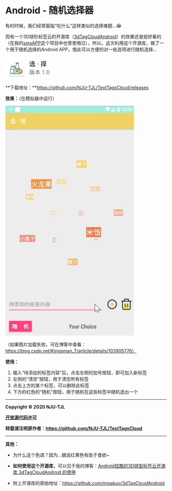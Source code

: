 # Android - 随机选择器

有的时候，我们经常面临“吃什么”这样类似的选择难题...😂

而有一个3D球形标签云的开源库（[3dTagCloudAndroid](https://github.com/misakuo/3dTagCloudAndroid)）的效果还是挺好看的（在我的[smsAPP](https://github.com/NJU-TJL/smsAPP-Android)这个项目中也曾使用过），所以，这次利用这个开源库，做了一个用于随机选择的Android APP，借此可以方便的对一些选项进行随机选择...

![1578538132715](image.assets/1578538132715.png)

**下载地址：**https://github.com/NJU-TJL/TextTagsCloud/releases

**效果：**（在模拟器中运行）

![EatingChoice__1.0.gif](image.assets/EatingChoice__1.0.gif)

（如果图片加载失败，可在博客中查看：https://blog.csdn.net/Kingsman_T/article/details/103905776）

**使用：**

1. 输入“待添加的标签内容”后，点击左侧的加号按钮，即可加入新标签
2. 左侧的“清空”按钮，用于清空所有标签
3. 点击上方的某个标签，可以删除此标签
4. 下方的红色的“随机”按钮，用于随机在这些标签中随机选出一个

****

**Copyright © 2020 NJU-TJL**  

**[开放源代码许可](https://github.com/NJU-TJL/PlantsVsZombies/blob/master/LICENSE)**

**转载请注明原作者：https://github.com/NJU-TJL/TextTagsCloud**

****



**其他：**

+ 为什么这个色调？因为...据说红黄色有助于食欲~

+ **如何使用这个开源库**，可以见于我的博客：[Android炫酷的3D球型标签云开源库 3dTagCloudAndroid 的使用](https://blog.csdn.net/Kingsman_T/article/details/103905776)

+ 附上开源库的原始地址：https://github.com/misakuo/3dTagCloudAndroid



